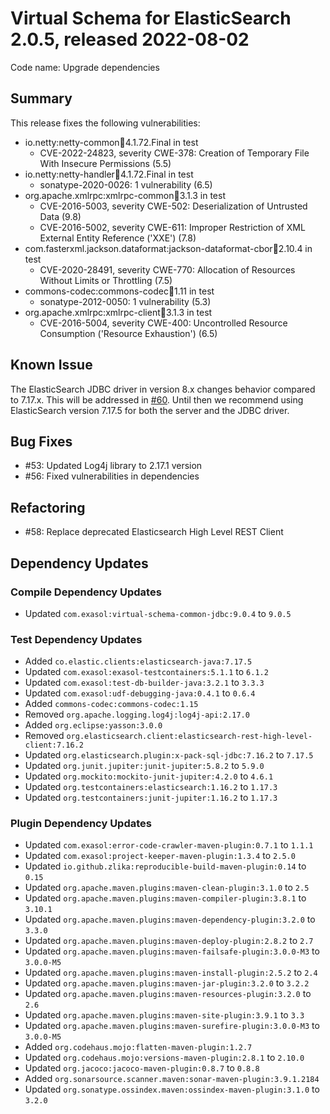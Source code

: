 # Virtual Schema for ElasticSearch 2.0.5, released 2022-08-02

Code name: Upgrade dependencies

## Summary

This release fixes the following vulnerabilities:

* io.netty:netty-common:jar:4.1.72.Final in test
    * CVE-2022-24823, severity CWE-378: Creation of Temporary File With Insecure Permissions (5.5)
* io.netty:netty-handler:jar:4.1.72.Final in test
    * sonatype-2020-0026: 1 vulnerability (6.5)
* org.apache.xmlrpc:xmlrpc-common:jar:3.1.3 in test
    * CVE-2016-5003, severity CWE-502: Deserialization of Untrusted Data (9.8)
    * CVE-2016-5002, severity CWE-611: Improper Restriction of XML External Entity Reference ('XXE') (7.8)
* com.fasterxml.jackson.dataformat:jackson-dataformat-cbor:jar:2.10.4 in test
    * CVE-2020-28491, severity CWE-770: Allocation of Resources Without Limits or Throttling (7.5)
* commons-codec:commons-codec:jar:1.11 in test
    * sonatype-2012-0050: 1 vulnerability (5.3)
* org.apache.xmlrpc:xmlrpc-client:jar:3.1.3 in test
    * CVE-2016-5004, severity CWE-400: Uncontrolled Resource Consumption ('Resource Exhaustion') (6.5)

## Known Issue

The ElasticSearch JDBC driver in version 8.x changes behavior compared to 7.17.x. This will be addressed in [#60](https://github.com/exasol/elasticsearch-virtual-schema/issues/60). Until then we recommend using ElasticSearch version 7.17.5 for both the server and the JDBC driver.

## Bug Fixes

* #53: Updated Log4j library to 2.17.1 version
* #56: Fixed vulnerabilities in dependencies

## Refactoring

* #58: Replace deprecated Elasticsearch High Level REST Client

## Dependency Updates

### Compile Dependency Updates

* Updated `com.exasol:virtual-schema-common-jdbc:9.0.4` to `9.0.5`

### Test Dependency Updates

* Added `co.elastic.clients:elasticsearch-java:7.17.5`
* Updated `com.exasol:exasol-testcontainers:5.1.1` to `6.1.2`
* Updated `com.exasol:test-db-builder-java:3.2.1` to `3.3.3`
* Updated `com.exasol:udf-debugging-java:0.4.1` to `0.6.4`
* Added `commons-codec:commons-codec:1.15`
* Removed `org.apache.logging.log4j:log4j-api:2.17.0`
* Added `org.eclipse:yasson:3.0.0`
* Removed `org.elasticsearch.client:elasticsearch-rest-high-level-client:7.16.2`
* Updated `org.elasticsearch.plugin:x-pack-sql-jdbc:7.16.2` to `7.17.5`
* Updated `org.junit.jupiter:junit-jupiter:5.8.2` to `5.9.0`
* Updated `org.mockito:mockito-junit-jupiter:4.2.0` to `4.6.1`
* Updated `org.testcontainers:elasticsearch:1.16.2` to `1.17.3`
* Updated `org.testcontainers:junit-jupiter:1.16.2` to `1.17.3`

### Plugin Dependency Updates

* Updated `com.exasol:error-code-crawler-maven-plugin:0.7.1` to `1.1.1`
* Updated `com.exasol:project-keeper-maven-plugin:1.3.4` to `2.5.0`
* Updated `io.github.zlika:reproducible-build-maven-plugin:0.14` to `0.15`
* Updated `org.apache.maven.plugins:maven-clean-plugin:3.1.0` to `2.5`
* Updated `org.apache.maven.plugins:maven-compiler-plugin:3.8.1` to `3.10.1`
* Updated `org.apache.maven.plugins:maven-dependency-plugin:3.2.0` to `3.3.0`
* Updated `org.apache.maven.plugins:maven-deploy-plugin:2.8.2` to `2.7`
* Updated `org.apache.maven.plugins:maven-failsafe-plugin:3.0.0-M3` to `3.0.0-M5`
* Updated `org.apache.maven.plugins:maven-install-plugin:2.5.2` to `2.4`
* Updated `org.apache.maven.plugins:maven-jar-plugin:3.2.0` to `3.2.2`
* Updated `org.apache.maven.plugins:maven-resources-plugin:3.2.0` to `2.6`
* Updated `org.apache.maven.plugins:maven-site-plugin:3.9.1` to `3.3`
* Updated `org.apache.maven.plugins:maven-surefire-plugin:3.0.0-M3` to `3.0.0-M5`
* Added `org.codehaus.mojo:flatten-maven-plugin:1.2.7`
* Updated `org.codehaus.mojo:versions-maven-plugin:2.8.1` to `2.10.0`
* Updated `org.jacoco:jacoco-maven-plugin:0.8.7` to `0.8.8`
* Added `org.sonarsource.scanner.maven:sonar-maven-plugin:3.9.1.2184`
* Updated `org.sonatype.ossindex.maven:ossindex-maven-plugin:3.1.0` to `3.2.0`
